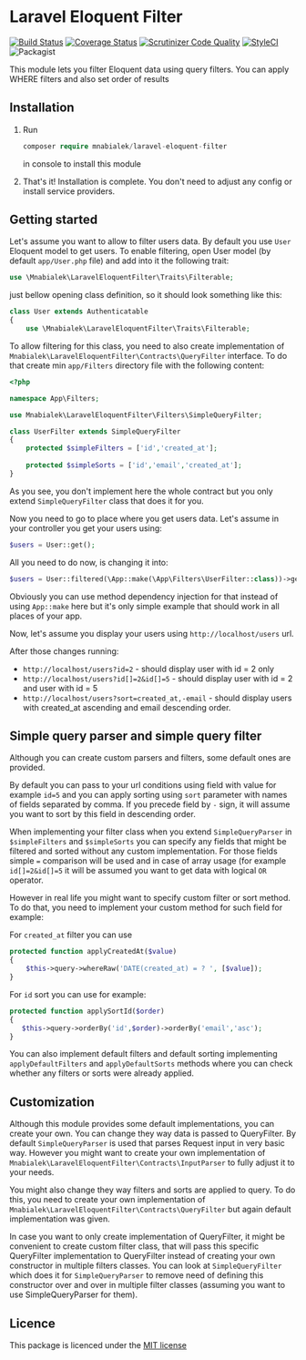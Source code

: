 # Laravel Eloquent Filter

[![Build Status](https://travis-ci.org/mnabialek/laravel-eloquent-filter.svg?branch=master)](https://travis-ci.org/mnabialek/laravel-eloquent-filter)
[![Coverage Status](https://coveralls.io/repos/github/mnabialek/laravel-eloquent-filter/badge.svg)](https://coveralls.io/github/mnabialek/laravel-eloquent-filter)
[![Scrutinizer Code Quality](https://scrutinizer-ci.com/g/mnabialek/laravel-eloquent-filter/badges/quality-score.png?b=master)](https://scrutinizer-ci.com/g/mnabialek/laravel-eloquent-filter/badges/quality-score.png?b=master)
[![StyleCI](https://styleci.io/repos/60950927/shield?style=flat&branch=master)](https://styleci.io/repos/60950927)
![Packagist](https://img.shields.io/packagist/dt/mnabialek/laravel-eloquent-filter.svg)

This module lets you filter Eloquent data using query filters. You can apply WHERE filters and also set order of results

## Installation

1. Run
   ```php   
   composer require mnabialek/laravel-eloquent-filter
   ```     
   in console to install this module
   
2. That's it! Installation is complete. You don't need to adjust any config or install service providers.

## Getting started

Let's assume you want to allow to filter users data. By default you use `User` Eloquent model to get users. To enable filtering, open User model (by default `app/User.php` file) and add into it the following trait:

```php
use \Mnabialek\LaravelEloquentFilter\Traits\Filterable;
```
   
just bellow opening class definition, so it should look something like this:

```php
class User extends Authenticatable
{
    use \Mnabialek\LaravelEloquentFilter\Traits\Filterable;
```    

To allow filtering for this class, you need to also create implementation of `Mnabialek\LaravelEloquentFilter\Contracts\QueryFilter` interface. To do that create min `app/Filters` directory file with the following content:

```php
<?php

namespace App\Filters;

use Mnabialek\LaravelEloquentFilter\Filters\SimpleQueryFilter;

class UserFilter extends SimpleQueryFilter
{
    protected $simpleFilters = ['id','created_at'];
    
    protected $simpleSorts = ['id','email','created_at'];
}
```

As you see, you don't implement here the whole contract but you only extend `SimpleQueryFilter` class that does it for you.

Now you need to go to place where you get users data. Let's assume in your controller you get your users using:

```php
$users = User::get();
```

All you need to do now, is changing it into:

```php
$users = User::filtered(\App::make(\App\Filters\UserFilter::class))->get();
```

Obviously you can use method dependency injection for that instead of using `App::make` here but it's only simple example that should work in all places of your app.

Now, let's assume you display your users using `http://localhost/users` url.
 
After those changes running:
 
- `http://localhost/users?id=2` - should display user with id = 2 only
- `http://localhost/users?id[]=2&id[]=5` - should display user with id = 2 and user with id = 5
- `http://localhost/users?sort=created_at,-email` - should display users with created_at ascending and email descending order.
 
 
## Simple query parser and simple query filter

Although you can create custom parsers and filters, some default ones are provided.

By default you can pass to your url conditions using field with value for example `id=5` and you can apply sorting using `sort` parameter with names of fields separated by comma. If you precede field by `-` sign, it will assume you want to sort by this field in descending order.

When implementing your filter class when you extend `SimpleQueryParser` in `$simpleFilters` and `$simpleSorts` you can specify any fields that might be filtered and sorted without any custom implementation. For those fields simple `=` comparison will be used and in case of array usage (for example `id[]=2&id[]=5` it will be assumed you want to get data with logical `OR` operator.

However in real life you might want to specify custom filter or sort method. To do that, you need to implement your custom method for such field for example:

For `created_at` filter you can use

```php
protected function applyCreatedAt($value)
{
    $this->query->whereRaw('DATE(created_at) = ? ', [$value]);
}
```

For `id` sort you can use for example:
 
```php 
protected function applySortId($order)
{
   $this->query->orderBy('id',$order)->orderBy('email','asc');
}
```

You can also implement default filters and default sorting implementing `applyDefaultFilters` and `applyDefaultSorts` methods where you can check whether any filters or sorts were already applied.

## Customization

Although this module provides some default implementations, you can create your own. You can change they way data is passed to QueryFilter. By default `SimpleQueryParser` is used that parses Request input in very basic way. However you might want to create your own implementation of `Mnabialek\LaravelEloquentFilter\Contracts\InputParser` to fully adjust it to your needs. 

You might also change they way filters and sorts are applied to query. To do this, you need to create your own implementation of `Mnabialek\LaravelEloquentFilter\Contracts\QueryFilter` but again default implementation was given.
 
In case you want to only create implementation of QueryFilter, it might be convenient to create custom filter class, that will pass this specific QueryFilter implementation to QueryFilter instead of creating your own constructor in multiple filters classes. You can look at `SimpleQueryFilter` which does it for `SimpleQueryParser` to remove need of defining this constructor over and over in multiple filter classes (assuming you want to use SimpleQueryParser for them).     

## Licence

This package is licenced under the [MIT license](http://opensource.org/licenses/MIT)

